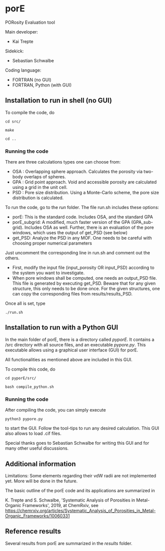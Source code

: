 # porE
PORosity Evaluation tool  

Main developer: 

* Kai Trepte 

Sidekick:  

* Sebastian Schwalbe 

Coding language: 

* FORTRAN (no GUI)
* FORTRAN, Python (with GUI)

## Installation to run in shell (no GUI)
To compile the code, do

	cd src/

	make

	cd ..

### Running the code
There are three calculations types one can choose from:

* OSA : Overlapping sphere approach. Calculates the porosity via two-body overlaps of spheres.
* GPA : Grid point approach. Void and accessible porosity are calculated using a grid in the unit cell.
* PSD : Pore size distribution. Using a Monte-Carlo scheme, the pore size distribution is calculated.

To run the code, go to the *run* folder. The file run.sh includes these options:

* porE: This is the standard code. Includes OSA, and the standard GPA
* porE_subgrid: A modified, much faster version of the GPA (GPA_sub-grid). Includes OSA as well. Further, there is an evaluation of the pore windows, which uses the output of get_PSD (see below)
* get_PSD: Analyze the PSD in any MOF. One needs to be careful with choosing proper numerical parameters

Just uncomment the corresponding line in run.sh and comment out the others.

* First, modify the input file (input_porosity OR input_PSD) according to the system you want to investigate. 
* When pore windows shall be computed, one needs an output_PSD file. This file is generated by executing get_PSD. 
Beware that for any given structure, this only needs to be done once. For the given structures, one can copy the corresponding files from results/results_PSD.

Once all is set, type
```should work with all shells
./run.sh
```

## Installation to run with a Python GUI
In the main folder of porE, there is a directory called *pyporE*. It contains a /src directory with all source files, 
and an executable *pypore.py*. This executable allows using a graphical user interface (GUI) for porE. 

All functionalities as mentioned above are included in this GUI.

To compile this code, do

	cd pyporE/src/

	bash compile_python.sh


### Running the code
After compiling the code, you can simply execute

	python3 pypore.py

to start the GUI. Follow the tool-tips to run any desired calculation. This GUI also allows to load .cif files.

Special thanks goes to Sebastian Schwalbe for writing this GUI and for many other useful discussions.


## Additional information
Limitations: Some elements regarding their vdW radii are not implemented yet. 
More will be done in the future.

The basic outline of the porE code and its applications are summarized in 

K. Trepte and S. Schwalbe, 'Systematic Analysis of Porosities in Metal-Organic Frameworks', 2019, at ChemRxiv, see 
https://chemrxiv.org/articles/Systematic_Analysis_of_Porosities_in_Metal-Organic_Frameworks/10060331


## Reference results
Several results from porE are summarized in the *results* folder.
